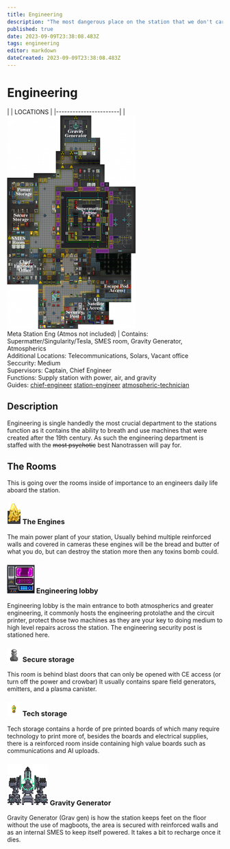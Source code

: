 ```yaml
---
title: Engineering
description: "The most dangerous place on the station that we don't care about." 
published: true
date: 2023-09-09T23:38:08.483Z
tags: engineering
editor: markdown
dateCreated: 2023-09-09T23:38:08.483Z
---
```


# Engineering

|                             | LOCATIONS                                                                                   |
|-----------------------|
| ![meta_engineering.png](/jobs/engineering/meta_engineering.png)<br>Meta Station Eng (Atmos not included) | Contains: Supermatter/Singularity/Tesla, SMES room, Gravity Generator, Atmospherics <br>Additional Locations: Telecommunications, Solars, Vacant office<br>Seccurity: Medium<br>Supervisors: Captain, Chief Engineer<br>Functions: Supply station with power, air, and gravity<br>Guides: [chief-engineer](/jobs/engineering/chief-engineer) [station-engineer](/jobs/engineering/station-engineer) [atmospheric-technician](/jobs/engineering/atmospheric-technician)

## Description 
Engineering is single handedly the most crucial department to the stations function as it contains the ability to breath and use machines that were created after the 19th century. As such the engineering department is staffed with the ~~most psychotic~~ best Nanotrassen will pay for.


## The Rooms
This is going over the rooms inside of importance to an engineers daily life aboard the station.
### ![supermatter_shard.png](/jobs/engineering/supermatter_shard.png) The Engines
The main power plant of your station, Usually behind multiple reinforced walls and covered in cameras these engines will be the bread and butter of what you do, but can destroy the station more then any toxins bomb could.
### ![lathe_singular2.png](/jobs/engineering/lathe_singular2.png) Engineering lobby
Engineering lobby is the main entrance to both atmospherics and greater engineering, it commonly hosts the engineering protolathe and the circuit printer, protect those two machines as they are your key to doing medium to high level repairs across the station.
The engineering security post is stationed here.
### ![field_generator.gif](/jobs/engineering/field_generator.gif) Secure storage
This room is behind blast doors that can only be opened with CE access (or turn off the power and crowbar) It usually contains spare field generators, emitters, and a plasma canister.
### ![multitool.png](/jobs/engineering/multitool.png) Tech storage
Tech storage contains a horde of pre printed boards of which many require technology to print more of, besides the boards and electrical supplies, there is a reinforced room inside containing high value boards such as communications and AI uploads.
### ![gravity_generator.png](/jobs/engineering/gravity_generator.png) Gravity Generator
Gravity Generator (Grav gen) is how the station keeps feet on the floor without the use of magboots, the area is secured with reinforced walls and as an internal SMES to keep itself powered. It takes a bit to recharge once it dies.